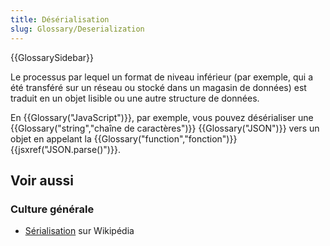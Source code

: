 ```yaml
---
title: Désérialisation
slug: Glossary/Deserialization
---
```


{{GlossarySidebar}}

Le processus par lequel un format de niveau inférieur (par exemple, qui a été transféré sur un réseau ou stocké dans un magasin de données) est traduit en un objet lisible ou une autre structure de données.

En {{Glossary("JavaScript")}}, par exemple, vous pouvez désérialiser une {{Glossary("string","chaîne de caractères")}} {{Glossary("JSON")}} vers un objet en appelant la {{Glossary("function","fonction")}} {{jsxref("JSON.parse()")}}.

## Voir aussi

### Culture générale

- [Sérialisation](https://fr.wikipedia.org/wiki/Sérialisation) sur Wikipédia
